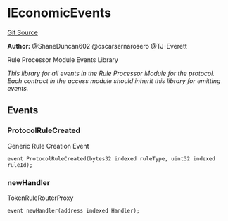 # IEconomicEvents
[Git Source](https://github.com/thrackle-io/rules-protocol/blob/2738cf9716e0fddfad4df13fdb6486b5987af931/src/interfaces/IEvents.sol)

**Author:**
@ShaneDuncan602 @oscarsernarosero @TJ-Everett

Rule Processor Module Events Library

*This library for all events in the Rule Processor Module for the protocol. Each contract in the access module should inherit this library for emitting events.*


## Events
### ProtocolRuleCreated
Generic Rule Creation Event


```solidity
event ProtocolRuleCreated(bytes32 indexed ruleType, uint32 indexed ruleId);
```

### newHandler
TokenRuleRouterProxy


```solidity
event newHandler(address indexed Handler);
```

